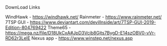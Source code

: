 DownLoad Links

WindHawk - https://windhawk.net/
Rainmeter - https://www.rainmeter.net/
7TSP GUI - https://www.deviantart.com/devillnside/art/7TSP-GUI-2019-Edition-804769422
Theme65 - https://mega.nz/file/D18UkCxA#JpD3Vcib8Gjts7BygD-E14szOBV0-vVr-RD62r3LeIE
Nexus app - https://www.winstep.net/nexus.asp
